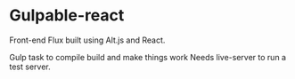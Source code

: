 # Gulpable-react

Front-end Flux built using Alt.js and React.

Gulp task to compile build and make things work
Needs live-server to run a test server.
